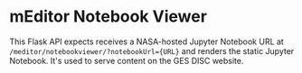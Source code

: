 # mEditor Notebook Viewer

This Flask API expects receives a NASA-hosted Jupyter Notebook URL at `/meditor/notebookviewer/?notebookUrl={URL}` and renders the static Jupyter Notebook. It's used to serve content on the GES DISC website.
